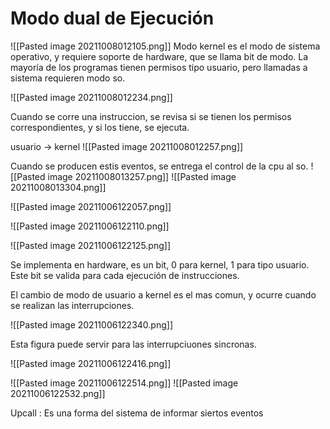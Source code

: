 # Modo dual de Ejecución
![[Pasted image 20211008012105.png]]
 Modo kernel es el modo de sistema operativo, y requiere soporte de hardware, que se llama bit de modo.
 La mayoría de los programas tienen permisos tipo usuario, pero llamadas a sistema requieren modo so.
 
 ![[Pasted image 20211008012234.png]]

Cuando se corre una instruccion, se revisa si se tienen los permisos correspondientes, y si los tiene, se ejecuta.

usuario -> kernel
![[Pasted image 20211008012257.png]]

Cuando se producen estis eventos, se entrega el control de la cpu al so. 
![[Pasted image 20211008013257.png]]
![[Pasted image 20211008013304.png]]


![[Pasted image 20211006122057.png]]

![[Pasted image 20211006122110.png]]

![[Pasted image 20211006122125.png]]

Se implementa en hardware, es un bit, 0 para kernel, 1 para tipo usuario. Este bit se valida para cada ejecución de instrucciones.

El cambio de modo de usuario a kernel es el mas comun, y ocurre cuando se realizan las interrupciones.

![[Pasted image 20211006122340.png]]

Esta figura puede servir para las interrupciuones sincronas.

![[Pasted image 20211006122416.png]]

![[Pasted image 20211006122514.png]]
![[Pasted image 20211006122532.png]]

Upcall : Es una forma del sistema de informar siertos eventos